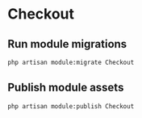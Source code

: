 # Checkout



## Run module migrations

```sh
php artisan module:migrate Checkout
```



## Publish module assets

```sh
php artisan module:publish Checkout
```

